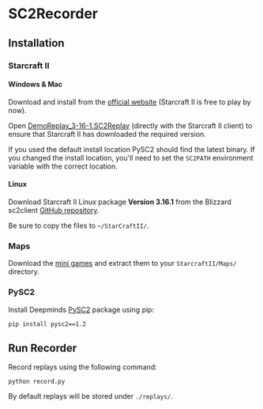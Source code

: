 # SC2Recorder

## Installation

### Starcraft II

#### Windows & Mac

Download and install from the [official website](https://starcraft2.com/) (Starcraft II is free to play by now).

Open [DemoReplay_3-16-1.SC2Replay](DemoReplay_3-16-1.SC2Replay) (directly with the Starcraft II client) to ensure that Starcraft II has downloaded the required version.

If you used the default install location PySC2 should find the latest binary. If you changed the install location, you'll need to set the `SC2PATH` environment variable with the correct location.

#### Linux

Download Starcraft II Linux package **Version 3.16.1** from the Blizzard sc2client [GitHub repository](https://github.com/Blizzard/s2client-proto#downloads).

Be sure to copy the files to `~/StarCraftII/`.

### Maps

Download the [mini games](https://github.com/deepmind/pysc2/releases/download/v1.2/mini_games.zip) and extract them to your `StarcraftII/Maps/` directory.

### PySC2

Install Deepminds [PySC2](https://github.com/deepmind/pysc2) package using pip: 

```
pip install pysc2==1.2
```

## Run Recorder

Record replays using the following command:

```
python record.py
```

By default replays will be stored under `./replays/`.

